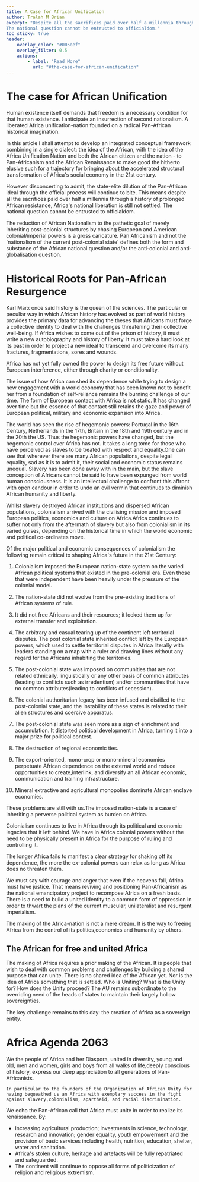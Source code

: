 ```yaml
---
title: A Case for African Unification
author: Tralah M Brian
excerpt: "Despite all the sacrifices paid over half a millennia through a history of prolonged African resistance, Africa's national liberation is still not settled.
The national question cannot be entrusted to officialdom."
toc_sticky: true
header:
    overlay_color: "#005eef"
    overlay_filter: 0.5
    actions:
        - label: "Read More"
          url: "#the-case-for-african-unification"
---
```




# The case for African Unification
Human existence itself demands that freedom is a necessary condition for that human existence.
I anticipate an insurrection of second nationalism.
A liberated Africa unification-nation founded on a radical Pan-African historical imagination.

In this article I shall attempt to develop an integrated conceptual framework combining in a single dialect:
the idea of the African, with the idea of the Africa Unification Nation and both the African citizen and the nation - to Pan-Africanism and the African Renaissance to make good the hitherto elusive such for a trajectory for bringing about the accelerated structural transformation of Africa's social economy in the 21st century.

However disconcerting to admit, the state-elite dilution of the Pan-African ideal through the official process will continue to bite.
This means despite all the sacrifices paid over half a millennia through a history of prolonged African resistance, Africa's national liberation is still not settled.
The national question cannot be entrusted to officialdom.

The reduction of African Nationalism to the pathetic goal of merely inheriting post-colonial structures by chasing European and American colonial/imperial powers is a gross caricature.
Pan Africanism and not the 'nationalism of the current post-colonial state' defines both the form and substance of the African national question and/or the anti-colonial and anti-globalisation question.

# Historical Roots for Pan-African Resurgence
Karl Marx once said history is the queen of the sciences. The particular or peculiar way in which African history has evolved as part of world history provides the primary data for advancing the theses that Africans must forge a collective identity to deal with the challenges threatening their collective well-being.
If Africa wishes to come out of the prison of history, it must write a new autobiography and history of liberty. It must take a hard look at its past in order to project a new ideal to transcend and overcome its many fractures, fragmentations, sores and wounds.

Africa has not yet fully owned the power to design its free future without European interference, either through charity or conditionality.

The issue of how Africa can shed its dependence while trying to design a new engagement with a world economy that has been known not to benefit her from a foundation of self-reliance remains the burning challenge of our time.
The form of European contact with Africa is not static. It has changed over time but the essence of that contact still retains the gaze and power of European political, military and economic expansion into Africa.

The world has seen the rise of hegemonic powers: Portugal in the 16th Century, Netherlands in the 17th, Britain in the 18th and 19th century and in the 20th the US.
Thus the hegemonic powers have changed, but the hegemonic control over Africa has not.
It takes a long tome for those who have perceived as slaves to be treated with respect and equality.One can see that wherever there are many African populations, despite legal equality, sad as it is to admit it, their social and economic status remains unequal.
Slavery has been done away with in the main, but the slave conception of Africans cannot be said to have been expunged from world human consciousness.
It is an intellectual challenge to confront this affront with open candour in order to undo an evil vermin that continues to diminish African humanity and liberty.

Whilst slavery destroyed African institutions and dispersed African populations, colonialism arrived with the civilising mission and imposed European politics, economics and culture on Africa.Africa continues to suffer not only from the aftermath of slavery but also from colonialism in its varied guises, depending on the historical time in which the world economic and political co-ordinates move.

Of the major political and economic consequences of colonialism the following remain critical to shaping Africa's future in the 21st Century:
1. Colonialism imposed the European nation-state system on the varied African political systems that existed in the pre-colonial era. Even those that were independent have been heavily under the pressure of the colonial model.

2. The nation-state did not evolve from the pre-existing traditions of African systems of rule.
3. It did not free Africans and their resources; it locked them up for external transfer and exploitation.

4. The arbitrary and casual tearing up of the continent left territorial disputes. The post colonial state inherited conflict left by the European powers, which used to settle territorial disputes in Africa literally with leaders standing on a map with a ruler and drawing lines without any regard for the Africans inhabiting the territories.

5. The post-colonial state was imposed on communities that are not related ethnically, linguistically or any other basis of common attributes (leading to conflicts such as irredentism) and/or communities that have no common attributes(leading to conflicts of secession).

6. The colonial authoritarian legacy has been infused and distilled to the post-colonial state, and the instability of these states is related to their alien structures and coercive apparatus.

7. The post-colonial state  was seen more as a sign of enrichment and accumulation. It distorted political development in Africa, turning it into a major prize for political contest.

8. The destruction of regional economic ties.
9. The export-oriented, mono-crop or mono-mineral economies perpetuate African
   dependence on the external world and reduce opportunities to
   create,interlink, and diversify an all African economic, communication and
   training infrastructure.
10. Mineral extractive and agricultural monopolies dominate African enclave
    economies.

These problems are still with us.The imposed nation-state is a case of
inheriting a perverse political system as burden on Africa.

Colonialism continues to live in Africa through its political and economic
legacies that it left behind. We have in Africa colonial powers without the need
to be physically present in Africa for the purpose of ruling and controlling it.

The longer Africa fails to manifest a clear strategy for shaking off its
dependence, the more the ex-colonial powers can relax as long as Africa does no
threaten them.

We must say with courage and anger that even if the heavens fall, Africa must have justice. That means reviving and positioning Pan-Africanism as the national emancipatory project to recompose Africa on a fresh basis.
There is a need to build a united identity to a common form of oppression in order to thwart the plans of the current muscular, unilateralist and resurgent imperialism.


The making of the Africa-nation is not a mere dream. It is the way to freeing Africa from the control of its politics,economics and humanity by others.

## The African for free and united Africa
The making of Africa requires a prior making of the African.
It is people that wish to deal with common problems and challenges by building a shared purpose that can unite.
There is no shared idea of the African yet. Nor is the idea of Africa something that is settled.
Who is Uniting? What is the Unity for? How does the Unity proceed?
The AU remains subordinate to the overriding need of the heads of states to maintain their largely hollow sovereignties.

The key challenge remains to this day: the creation of Africa as a sovereign entity.

# Africa Agenda 2063
<div class="notice">
    We the people of Africa and her Diaspora, united in diversity, young and old, men and women, girls and boys from all walks of life,deeply conscious of history, express our deep appreciation to all generations of Pan-Africanists.

    In particular to the founders of the Organization of African Unity for having bequeathed us an Africa with exemplary success in the fight against slavery,colonialism, apartheid, and racial discrimination.
</div>

We echo the Pan-African call that Africa must unite in order to realize its renaissance.
By:
* Increasing agricultural production; investments in science, technology, research and innovation; gender equality, youth empowerment and the provision of basic services including health, nutrition, education, shelter, water and sanitation.
* Africa's stolen culture, heritage and artefacts will be fully repatriated and safeguarded.
* The continent will continue to oppose all forms of politicization of religion and religious extremism.

